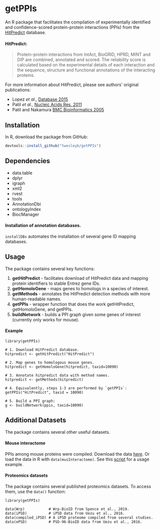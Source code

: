 # getPPIs

An R package that facilitates the compilation of experimentally identified and 
confidence-scored protein-protein interactions (PPIs) from the 
[HitPredict](http://hintdb.hgc.jp/htp/) database.

#### HitPredict:
> Protein-protein interactions from IntAct, BioGRID, HPRD, MINT and DIP are 
> combined, annotated and scored. The reliability score is calculated based 
> on the experimental details of each interaction and the sequence, structure and 
> functional annotations of the interacting proteins.

For more information about HitPredict, please see authors' original publications:
* Lopez _et al.,_ [Database 2015](https://www.ncbi.nlm.nih.gov/pmc/articles/PMC4691340/)
* Patil _et al.,_ [Nucleic Acids Res. 2011](https://www.ncbi.nlm.nih.gov/pubmed/20947562)
* Patil and Nakamura [BMC Bioinformatics 2005](https://www.ncbi.nlm.nih.gov/pubmed/15833142)

## Installation
In R, download the package from GitHub:

```R
devtools::install_github("twesleyb/getPPIs")
```
## Dependencies
* data.table
* dplyr
* igraph
* xml2
* rvest
* tools
* AnnotationDbi
* ontologyIndex
* BiocManager

#### Installation of annotation databases.
`installDBs` automates the installation of several gene ID mapping databases.

## Usage
The package contains several key functions:
1. __getHitPredict__ - facilitates download of HitPredict data and mapping protein identifiers to stable Entrez gene IDs.
2. __getHomoloGene__ - maps genes to homologs in a species of interest.
3. __getMethods__ - annotates the HitPredict detection methods with more human-readable names.
4. __getPPIs__ - wrapper function that does the work getHitPredict, getHomoloGene, and getPPIs.
5. __buildNetwork__ - builds a PPI graph given some genes of interest (currently only works for mouse).

#### Example
```
library(getPPIs)

# 1. Download HitPredict database.
hitpredict <- getHitPredict("HitPredict")

# 2. Map genes to homologous mouse genes.
hitpredict <- getHomoloGene(hitpredict, taxid=10090)

# 3. Annotate hitpredict data with method names.
hitpredict <- getMethods(hitpredict)

# 4. Equivalently, steps 1-3 are performed by `getPPIs`:
getPPIs("HitPredict", taxid = 10090)

# 5. Build a PPI graph:
g <- buildNetwork(ppis, taxid=10090)

```

## Additional Datasets
The package contains several other useful datasets.

#### Mouse interactome
PPIs among mouse proteins were compiled. Download the data 
[here](https://github.com/twesleyb/getPPIs/blob/master/data/musInteractome.zip).
Or load the data in R with `data(musInteractome)`. See this [script](./example.R)
for a usage example.

#### Proteomics datasets
The package contains several published proteomics datasets. To access them, use the
`data()` function:

```
library(getPPIs)

data(Wrp)           # Wrp-BioID from Spence et al., 2019.
data(iPSD)          # iPSD data from Uezu et al., 2016.
data(compiled_iPSD) # A iPSD proteome compiled from several studies.
data(ePSD)          # PSD-96-BioID data from Uezu et al., 2016.
```
